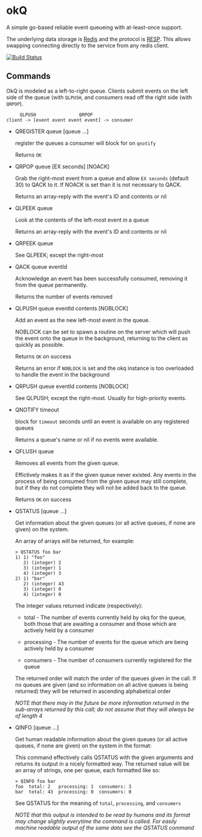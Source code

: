 okQ
=======

A simple go-based reliable event queueing with at-least-once support.

The underlying data storage is [Redis](http://redis.io) and the protocol is [RESP](http://redis.io/topics/protocol).
This allows swapping connecting directly to the service from any redis client.

[![Build Status](https://travis-ci.org/mc0/okq.svg?branch=master)](https://travis-ci.org/mc0/okq)

Commands
--------

OkQ is modeled as a left-to-right queue. Clients submit events on the left
side of the queue (with `QLPUSH`, and consumers read off the right side (with
`QRPOP`).

```
     QLPUSH                QRPOP
client -> [event event event event] -> consumer
```

* QREGISTER queue [queue ...]

  register the queues a consumer will block for on `qnotify`

  Returns `OK`

* QRPOP queue [EX seconds] [NOACK]

  Grab the right-most event from a queue and allow `EX seconds` (default 30) to
  QACK to it. If NOACK is set than it is not necessary to QACK.

  Returns an array-reply with the event's ID and contents or nil

* QLPEEK queue

  Look at the contents of the left-most event in a queue

  Returns an array-reply with the event's ID and contents or nil

* QRPEEK queue

  See QLPEEK; except the right-most

* QACK queue eventId

  Acknowledge an event has been successfully consumed, removing it from the
  queue permanently.

  Returns the number of events removed

* QLPUSH queue eventId contents [NOBLOCK]

  Add an event as the new left-most event in the queue.

  NOBLOCK can be set to spawn a routine on the server which will push the event
  onto the queue in the background, returning to the client as quickly as
  possible.

  Returns `OK` on success

  Returns an error if `NOBLOCK` is set and the okq instance is too overloaded to
  handle the event in the background

* QRPUSH queue eventId contents [NOBLOCK]

  See QLPUSH; except the right-most. Usually for high-priority events.

* QNOTIFY timeout

  block for `timeout` seconds until an event is available on any registered queues

  Returns a queue's name or nil if no events were available.

* QFLUSH queue

  Removes all events from the given queue.

  Effictively makes it as if the given queue never existed. Any events in the
  process of being consumed from the given queue may still complete, but if they
  do not complete they will not be added back to the queue.

  Returns `OK` on success

* QSTATUS [queue ...]

  Get information about the given queues (or all active queues, if none are
  given) on the system.

  An array of arrays will be returned, for example:

  ```
  > QSTATUS foo bar
  1) 1) "foo"
     2) (integer) 2
     3) (integer) 1
     4) (integer) 3
  2) 1) "bar"
     2) (integer) 43
     3) (integer) 0
     4) (integer) 0
  ```

  The integer values returned indicate (respectively):

  * total - The number of events currently held by okq for the queue, both
    those that are awaiting a consumer and those which are actively held by a
    consumer

  * processing - The number of events for the queue which are being actively
    held by a consumer

  * consumers - The number of consumers currently registered for the queue

  The returned order will match the order of the queues given in the call. If no
  queues are given (and so information on all active queues is being returned)
  they will be returned in ascending alphabetical order

  *NOTE that there may in the future be more information returned in the
  sub-arrays returned by this call; do not assume that they will always be of
  length 4*

* QINFO [queue ...]

  Get human readable information about the given queues (or all active queues,
  if none are given) on the system in the format:

  This command effectively calls QSTATUS with the given arguments and returns
  its output in a nicely formatted way. The returned value will be an array of
  strings, one per queue, each formatted like so:

  ```
  > QINFO foo bar
  foo  total: 2   processing: 1  consumers: 3
  bar  total: 43  processing: 0  consumers: 0
  ```

  See QSTATUS for the meaning of `total`, `processing`, and `consumers`

  *NOTE that this output is intended to be read by humans and its format may
  change slightly everytime the command is called. For easily machine readable
  output of the same data see the QSTATUS command*

